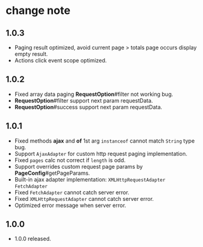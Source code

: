 # change note

## 1.0.3
- Paging result optimized, avoid current page > totals page occurs display empty result.
- Actions click event scope optimized.

## 1.0.2

- Fixed array data paging **RequestOption**#filter not working bug.
- **RequestOption**#filter support next param requestData.
- **RequestOption**#success support next param requestData.

## 1.0.1

- Fixed methods **ajax** and **of** 1st arg `instanceof` cannot match `String` type bug.
- Support `AjaxAdapter` for custom http request paging implementation.
- Fixed `pages` calc not correct if `length` is odd.
- Support overrides custom request page params by **PageConfig**#getPageParams.
- Built-in ajax adapter implementation: `XMLHttpRequestAdapter` `FetchAdapter`
- Fixed `FetchAdapter` cannot catch server error.
- Fixed `XMLHttpRequestAdapter` cannot catch server error.
- Optimized error message when server error.

## 1.0.0

- 1.0.0 released.